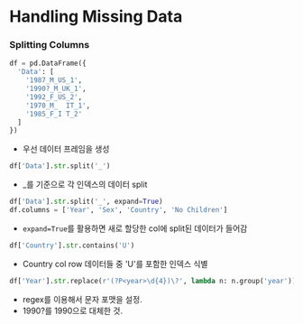 # Handling Missing Data



### Splitting Columns
```python
df = pd.DataFrame({
  'Data': [
    '1987_M_US_1',
    '1990?_M_UK_1',
    '1992_F_US_2',
    '1970_M_  IT_1',
    '1985_F_I T_2'
  ]
})
```
* 우선 데이터 프레임을 생성

```python
df['Data'].str.split('_')
```
* _를 기준으로 각 인덱스의 데이터 split

```python
df['Data'].str.split('_', expand=True)
df.columns = ['Year', 'Sex', 'Country', 'No Children']
```
* ```expand=True```를 활용하면 새로 할당한 col에 split된 데이터가 들어감

```python
df['Country'].str.contains('U')
```
* Country col row 데이터들 중 'U'를 포함한 인덱스 식별


```python
df['Year'].str.replace(r'(?P<year>\d{4})\?', lambda n: n.group('year'))
```
* regex를 이용해서 문자 포맷을 설정.
* 1990?를 1990으로 대체한 것.
